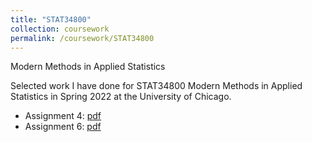 ```yaml
---
title: "STAT34800"
collection: coursework
permalink: /coursework/STAT34800
---
```


Modern Methods in Applied Statistics

Selected work I have done for STAT34800 Modern Methods in Applied Statistics in Spring 2022 at the University of Chicago.

- Assignment 4: [pdf](https://github.com/ericsclee/ericsclee.github.io/blob/master/files/STAT34800_4.pdf)
- Assignment 6: [pdf](https://github.com/ericsclee/ericsclee.github.io/blob/master/files/STAT34800_6.pdf)
